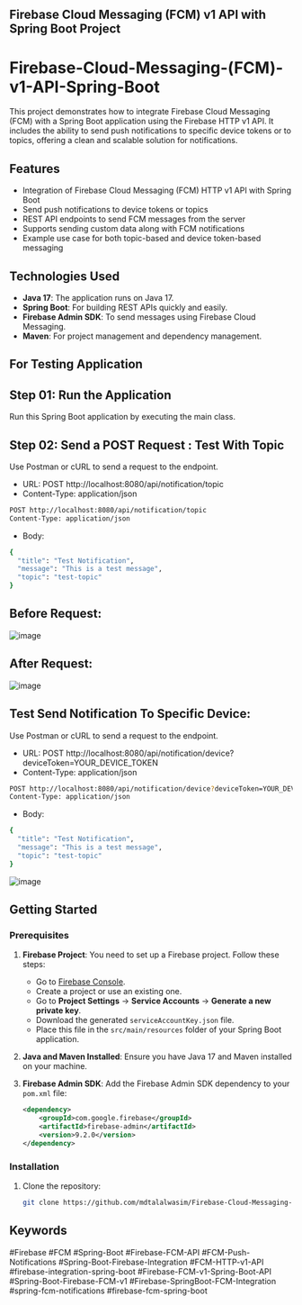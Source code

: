 ## Firebase Cloud Messaging (FCM) v1 API with Spring Boot Project
# Firebase-Cloud-Messaging-(FCM)-v1-API-Spring-Boot
This project demonstrates how to integrate Firebase Cloud Messaging (FCM) with a Spring Boot application using the Firebase HTTP v1 API. It includes the ability to send push notifications to specific device tokens or to topics, offering a clean and scalable solution for notifications.

## Features
- Integration of Firebase Cloud Messaging (FCM) HTTP v1 API with Spring Boot
- Send push notifications to device tokens or topics
- REST API endpoints to send FCM messages from the server
- Supports sending custom data along with FCM notifications
- Example use case for both topic-based and device token-based messaging

## Technologies Used
- **Java 17**: The application runs on Java 17.
- **Spring Boot**: For building REST APIs quickly and easily.
- **Firebase Admin SDK**: To send messages using Firebase Cloud Messaging.
- **Maven**: For project management and dependency management.

## For Testing Application
## Step 01: Run the Application
Run this Spring Boot application by executing the main class.
## Step 02: Send a POST Request : Test With Topic
Use Postman or cURL to send a request to the endpoint.

- URL: POST http://localhost:8080/api/notification/topic
- Content-Type: application/json
```bash
POST http://localhost:8080/api/notification/topic
Content-Type: application/json

```
- Body:
```bash
{
  "title": "Test Notification",
  "message": "This is a test message",
  "topic": "test-topic"
}

```
## Before Request:
![image](https://github.com/user-attachments/assets/30b13a65-983d-44d3-9d12-49c9192b1055)
## After Request:
![image](https://github.com/user-attachments/assets/8203b6c2-344e-4c53-a280-0f892bf018db)


## Test Send Notification To Specific Device:
Use Postman or cURL to send a request to the endpoint.

- URL: POST http://localhost:8080/api/notification/device?deviceToken=YOUR_DEVICE_TOKEN
- Content-Type: application/json
```bash
POST http://localhost:8080/api/notification/device?deviceToken=YOUR_DEVICE_TOKEN
Content-Type: application/json

```
- Body:
```bash
{
  "title": "Test Notification",
  "message": "This is a test message",
  "topic": "test-topic"
}

```
![image](https://github.com/user-attachments/assets/024074c8-6434-47ba-99f9-8d320f587807)

## Getting Started

### Prerequisites
1. **Firebase Project**: You need to set up a Firebase project. Follow these steps:
    - Go to [Firebase Console](https://console.firebase.google.com/).
    - Create a project or use an existing one.
    - Go to **Project Settings** -> **Service Accounts** -> **Generate a new private key**.
    - Download the generated `serviceAccountKey.json` file.
    - Place this file in the `src/main/resources` folder of your Spring Boot application.
   
2. **Java and Maven Installed**: Ensure you have Java 17 and Maven installed on your machine.

3. **Firebase Admin SDK**: Add the Firebase Admin SDK dependency to your `pom.xml` file:
    ```xml
    <dependency>
        <groupId>com.google.firebase</groupId>
        <artifactId>firebase-admin</artifactId>
        <version>9.2.0</version>
    </dependency>
    ```

### Installation
1. Clone the repository:
   ```bash
   git clone https://github.com/mdtalalwasim/Firebase-Cloud-Messaging-FCM-v1-API-Spring-boot.git


## Keywords
#Firebase 
#FCM 
#Spring-Boot 
#Firebase-FCM-API 
#FCM-Push-Notifications 
#Spring-Boot-Firebase-Integration 
#FCM-HTTP-v1-API
#firebase-integration-spring-boot
#Firebase-FCM-v1-Spring-Boot-API
#Spring-Boot-Firebase-FCM-v1
#Firebase-SpringBoot-FCM-Integration
#spring-fcm-notifications
#firebase-fcm-spring-boot







